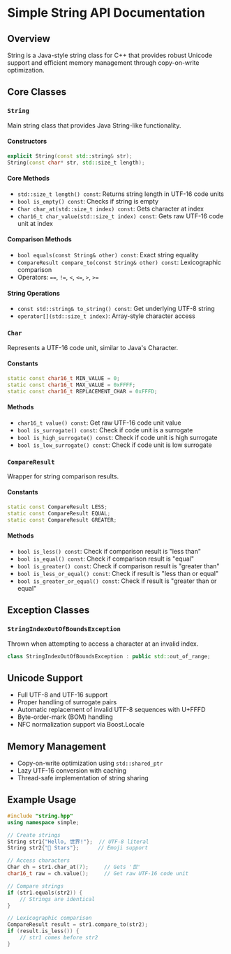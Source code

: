 # Simple String API Documentation

## Overview
String is a Java-style string class for C++ that provides robust Unicode support and efficient memory management through copy-on-write optimization.

## Core Classes

### `String`
Main string class that provides Java String-like functionality.

#### Constructors
```cpp
explicit String(const std::string& str);
String(const char* str, std::size_t length);
```

#### Core Methods
- `std::size_t length() const`: Returns string length in UTF-16 code units
- `bool is_empty() const`: Checks if string is empty
- `Char char_at(std::size_t index) const`: Gets character at index
- `char16_t char_value(std::size_t index) const`: Gets raw UTF-16 code unit at index

#### Comparison Methods
- `bool equals(const String& other) const`: Exact string equality
- `CompareResult compare_to(const String& other) const`: Lexicographic comparison
- Operators: `==`, `!=`, `<`, `<=`, `>`, `>=`

#### String Operations
- `const std::string& to_string() const`: Get underlying UTF-8 string
- `operator[](std::size_t index)`: Array-style character access

### `Char`
Represents a UTF-16 code unit, similar to Java's Character.

#### Constants
```cpp
static const char16_t MIN_VALUE = 0;
static const char16_t MAX_VALUE = 0xFFFF;
static const char16_t REPLACEMENT_CHAR = 0xFFFD;
```

#### Methods
- `char16_t value() const`: Get raw UTF-16 code unit value
- `bool is_surrogate() const`: Check if code unit is a surrogate
- `bool is_high_surrogate() const`: Check if code unit is high surrogate
- `bool is_low_surrogate() const`: Check if code unit is low surrogate

### `CompareResult`
Wrapper for string comparison results.

#### Constants
```cpp
static const CompareResult LESS;
static const CompareResult EQUAL;
static const CompareResult GREATER;
```

#### Methods
- `bool is_less() const`: Check if comparison result is "less than"
- `bool is_equal() const`: Check if comparison result is "equal"
- `bool is_greater() const`: Check if comparison result is "greater than"
- `bool is_less_or_equal() const`: Check if result is "less than or equal"
- `bool is_greater_or_equal() const`: Check if result is "greater than or equal"

## Exception Classes

### `StringIndexOutOfBoundsException`
Thrown when attempting to access a character at an invalid index.

```cpp
class StringIndexOutOfBoundsException : public std::out_of_range;
```

## Unicode Support
- Full UTF-8 and UTF-16 support
- Proper handling of surrogate pairs
- Automatic replacement of invalid UTF-8 sequences with U+FFFD
- Byte-order-mark (BOM) handling
- NFC normalization support via Boost.Locale

## Memory Management
- Copy-on-write optimization using `std::shared_ptr`
- Lazy UTF-16 conversion with caching
- Thread-safe implementation of string sharing

## Example Usage
```cpp
#include "string.hpp"
using namespace simple;

// Create strings
String str1{"Hello, 世界!"};  // UTF-8 literal
String str2{"🌟 Stars"};      // Emoji support

// Access characters
Char ch = str1.char_at(7);     // Gets '世'
char16_t raw = ch.value();     // Get raw UTF-16 code unit

// Compare strings
if (str1.equals(str2)) {
    // Strings are identical
}

// Lexicographic comparison
CompareResult result = str1.compare_to(str2);
if (result.is_less()) {
    // str1 comes before str2
}
```
